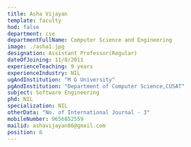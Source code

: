 ```yaml
---
title: Asha Vijayan
template: faculty
hod: false
department: cse
departmentFullName: Computer Science and Engineering
image: ./asha1.jpg
designation: Assistant Professor(Regular)
dateOfJoining: 11/8/2011
experienceTeaching: 9 years
experienceIndustry: NIL
ugAndInstitution: "M G University"
pgAndInstitution: "Department of Computer Science,CUSAT"
subject: Software Engineering
phd: NIL
specialization: NIL
otherData: "No. of International Journal - 3"
mobileNumber: 9656852559
mailid: ashavijayan86@gmail.com
position: 6
---
```

